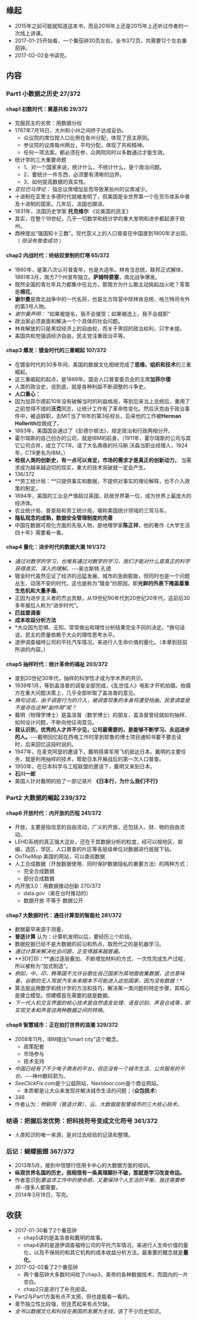 ##  缘起
+ 2015年之前可能就知道这本书，而且2016年上还是2015年上还听过作者的一次线上讲课。
+ 2017-01-25开始看，一个番茄钟30页左右，全书372页，共需要12个左右番茄钟。
+ 2017-02-02全书读完。

##  内容
###  Part1 小数据之历史 27/372
####  chap1 初数时代：奠基共和 29/372
+ 克服民主的劣势：用数据分权
+ 1787年7月16日，大州和小州之间终于达成妥协。
    + 众议院的席位按人口比例在各州分配，体现了民主原则。
    + 参议院的议席每州两台，平均分配，体现了共和精神。
    + 任何一项法案，都必须在参、众两院同时以多数通过才能生效。
+ 统计学的三大重要命题
    + 1、对一个国家来说，统计什么，不统计什么，是个政治问题。
    + 2、要统计一件东西，必须要有清晰的边界。
    + 3、如何提高数据的真实性。 
+ *亚拉巴马悖论：* 指总议席增加反而导致某些州的议席减少。
+ 十进制在亚里士多德时代就被发明了，但美国是全世界第一个在货币体系中普及十进制的国家。几年后，法国也跟进。
+ 1831年，法国历史学家 **托克维尔** 《论美国的民主》
+ 其实，在整个19世纪，几乎一切数学和统计学的重大发明和进步都起源于欧州。
+ 商秧提出“强国知十三数”。现代意义上的人口普查在中国直到1900年才出现。（ *但没有普查成功* ）

####  chap2 内战时代：终结奴隶制的灯塔  65/372
+ 1860年，是第八次认可普查年，也是大选年。林肯当总统，联邦正式解体，1861年3月，南方7个州宣布独立。**萨姆特要塞**，南北战争爆发。
+ 既然全国的青壮年兵力都集中在北方，那南方为什么敢主动挑起战火呢？答案是**棉花**。
+ **谢尔曼**是南北战争中的一代名将，也是北方阵营中除林肯总统、格兰特司令外的第3号人物。
+ *谢尔曼声明：* “如果被提名，我不会接受；如果被选上，我不会就职”
+ 政治家必须直面和解决一个个具体的社会问题。
+ 林肯解放的只是黑奴经济上的自由权，而关于黑奴的政治权利，只字未提。
+ 美国共和党强调经济自由，民主党注重政治平等。

####  chap3 爆发：镀金时代的三重崛起 107/372
+ 在镀金时代的30多年间，美国的数据文化相继完成了**思维、组织和技术**的三重崛起。
+ 这三重崛起的起点，是1869年。国会人口普查委员会的主席**加菲尔德**
+ 人类的政治史，说到底，就是各种利益不断调整的斗争史。
+ **人口重心：**
+ 因为加菲尔德前10年没有破解当时的利益格局，等到后来当上总统后，重用了之前觉得不错的**沃克**同志，让统计工作有了革命性变化。然后沃克由于政治事件中，被迫辞职，去MIT当了16年的第3任校长，后来他的工作被**Herman Hollerith**给做成了。
+ 1883年，美国国会通过了《彭德尔顿法》，规定政治和行政两相分开。
+ 霍尔瑞斯的自己创办的公司，就是IBM的前身。（1911年，霍尔瑞斯的公司与其它公司合并，成立了CTR，请了大名鼎鼎的托马斯.沃森当职业经理人，1924年，CTR更名为IBM。）
+ **检视人类的创新史，有一点可以肯定，市场的需求才是真正的创新动力，** 当需求成为越来越迫切的现实，重大的技术突破就一定会产生。
+ 136/372
+ **劳工统计局：**只提供事实和数据，不提供对事实的理论解释，也不介入政策的制定。
+ 1894年，美国的工业总产值超过英国，跃居世界第一位，成为世界上最庞大的经济体。
+ 农业统计局、普查局和劳工统计局，堪称美国统计领域的三驾马车。
+ **隐私观念的成熟，数据安全管理制度的完善**
+ 中国在数据可视化方面的先驱人物，是地理学家**陈正祥**，他的著作《大学生活四十年》需要看一看。

####  chap4 量化：进步时代的数据大潮 161/372
+ *通过对数学的学习，也唯有通过对数学的学习，我们才能对什么是真正的科学获得真实、深入的理解。*---奥古斯特.孔德
+ 镀金时代虽然见证了经济的迅猛发展、城市的急剧膨胀，但同时也是一个问题丛生、动荡不安的时代，这也是称为“镀金”的原因，即**光鲜的外表下掩盖着重生危机和大量矛盾**。
+ 正因为进步主义者的杰出贡献，从19世纪90年代到20世纪20年代，这前后30多年被后人称为“进步时代”。
+ **匹兹堡调查**
+ **成本收益分析方法**
+ *大众因为恐惧、无知，常常做出和理性分析结果完全不同的决定。*换句话说，民主的质量依赖于大众的理性思考水平。
+ 道伊调查福特公司的平托汽车情况，来进行人生命价值的量化。（本章到目前所讲的内容。）

####  chap5 抽样时代：统计革命的福祉 203/372
+ 直到20世纪30年代，抽样的科学性才成为学术界的共识。
+ 1939年1月，等到盖洛普的调查全部完成，《乱世佳人》电影才开机拍摄。拍摄方在重大问题决策上，几乎全部听取了盖洛普的意见。
+ *换句话说，由于调查行为的介入，被调查现象的本身将遭受扭曲。民意调查是不是存在这种“副作用”呢？*
+ 戴明（物理学博士）是盖洛普（数学博士）的朋友，盖洛普曾经就如何抽样、如何设计问题，不断向他征询意见。
+ **我认识到，优秀的人才并不少见，公司最需要的，是能够不断学习、永远进步的人。**---戴明回忆起在西电工作时拿到耶鲁的博士项目通知书要不要去读时，后来回忆这段时说的。
+ 1947年，在麦克阿瑟的邀请下，戴明搭乘军用飞机抵达日本。戴明的主要任务，就是利用抽样的技术，帮助日本开展战后的第一次人口普查。
+ 1950年，在日本科学与工程联盟的邀请下，戴明又来到日本。
+ **石川一郎**
+ 美国人针对戴明的拍了一部记录片 **《日本行，为什么我们不行》**

### Part2 大数据的崛起 239/372
####  chap6 开放时代：内开放的历程 241/372
+ 开放，主要是指信息的自由流动，广义的开放，还包括人、财、物的自由流动。
+ LEHD系统的真正强大这处，还在于其数据分析的粒度，经可以按地区，邮编，选区，学区，人口普查的片区等各层级单位对数据进行层层下钻。
+ *OnTheMap* 美国的网站，可以查阅数据
+ 人工合成数据（开放数据使用、同时保护数据隐私的重要方法）的两种方式：
	+ 完全合成数据
	+ 部分合成数据
+ 内开放3.0：用数据推动创新 270/372
	+ data.gov（奥在台时推动的）
	+ 数据开放 不等于 数据公开

####  chap7 大数据时代：通往计算型的智能社 281/372
+ 数据最早来源于测量。
+ **普适计算** 认为：计算机发明以后，要经历三个阶段。
+ 数据挖掘已经不是大数据的前沿和热点，取而代之的是机器学习。
+ *通过计算来解决社会问题，正变得越来越普遍。*
+ **3D打印：**通过逐层叠加、不断增加材料的方式、一次性完成生产过程，所以被称为“加式制造”。
+ *例如，中，印，韩等国不允许谷歌在自己国家为其地图收集数据，这也意味着，谷歌的无人驾驶汽车未来根本不可能进入这些国家，因为没有数据！**
+ 算法是运用数学和统计学的方法和技巧，解决某一类问题的特定步骤，其核心是建立模型。但建模首先需要的就是数据。
+ *下一代人机交互界面的核心技术是自然语言处理、语音识别、声音合成等，即实现文本和声音这两种数据之间的转换。*

####  chap8 智慧城市：正在拍打世界的浪潮 329/372
+ 2008年11月，IBM提出“smart city”这个概念。
	+ 政策配套
	+ 市场参与
	+ 技术支持
+ *中国已经有了不少电子商务的平台，但还没有一个城市生活、公共服务的平台。*---神州数码郭为。
+ *SeeClickFix.com*是个公益网站，Nextdoor.com是个商业网站。
	+ 本质都是让大众来发现并解决城市生活的问题；（**众包技术**）
+ 346
+ 作者认为：*物联网（普适计算）、云、大数据是智慧城市的三大核心技术。*

###  结语：把握后发优势：把科技符号变成文化符号 361/372
+ 人类知识的唯一来源，是对过去经验的记录和整理。

###  后记：蝴蝶振翅 367/372
+ 2013年5月，接到中信银行信用卡中心的大数据方面的培训。
+ **纵观世界名国的历史，我相信有一条真理颠扑不破，那就是学习改变命运。**
+ 作者意识到*要追求工作中的使命感，又要保持个人生活的平衡，我还需要修炼*--很多人都需要。
+ 2014年3月18日，写完。

##  收获
+ 2017-01-30看了2个番茄钟
	+ chap5讲的是盖洛普和戴明的故事。
	+ chap4讲的是道伊调查福特公司的平托汽车情况，来进行人生命价值的量化，以及不保局的和其它机构的成本收益分析方法，最重要的概念就是**量化**。
+ 2017-02-02看了2个番茄钟
	+ 两个番茄钟大多数时间给了chap3，美帝的各种数据技术，而国内的一片空白。
	+ chap2只是进行了补充阅读。
+ Part2与Part1方面有点不太搭，但也是能看一看的。
+ 章节独立性比较强，但连贯起来有点欠缺。
+ *全书以数据文化和科技在美国的发展为主线*，讲了不少历史知识。









